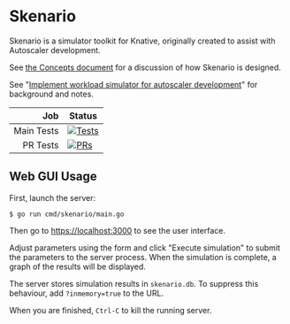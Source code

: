# Skenario

Skenario is a simulator toolkit for Knative, originally created to assist
with Autoscaler development. 

See [the Concepts document](docs/concepts.md) for a discussion of how Skenario is designed.

See "[Implement workload simulator for autoscaler development](https://github.com/knative/serving/issues/1686)"
for background and notes. 

| Job | Status |
| ---: | --- |
| Main Tests | [![Tests](http://wings.pivotal.io/api/v1/teams/jchester-knative/pipelines/skenario/jobs/test/badge)](https://wings.pivotal.io/teams/jchester-knative/pipelines/skenario/jobs/test/) |
| PR Tests | [![PRs](http://wings.pivotal.io/api/v1/teams/jchester-knative/pipelines/skenario/jobs/test-pr/badge)](https://wings.pivotal.io/teams/jchester-knative/pipelines/skenario/jobs/test-pr/) |


## Web GUI Usage

First, launch the server:

```
$ go run cmd/skenario/main.go
```

Then go to [https://localhost:3000](https://localhost:3000) to see the user interface.

Adjust parameters using the form and click "Execute simulation" to submit the parameters to the server process.
When the simulation is complete, a graph of the results will be displayed.

The server stores simulation results in `skenario.db`. To suppress this behaviour, add
`?inmemory=true` to the URL.

When you are finished, `Ctrl-C` to kill the running server.
